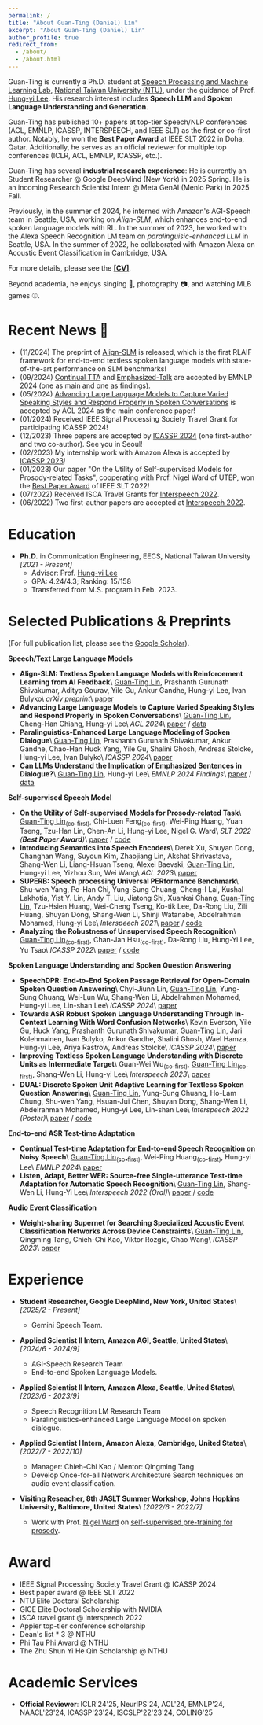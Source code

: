 ```yaml
---
permalink: /
title: "About Guan-Ting (Daniel) Lin"
excerpt: "About Guan-Ting (Daniel) Lin"
author_profile: true
redirect_from: 
  - /about/
  - /about.html
---
```

Guan-Ting is currently a Ph.D. student at [Speech Processing and Machine Learning Lab](https://twitter.com/ntu_spml), [National Taiwan University (NTU)](https://www.ntu.edu.tw/), under the guidance of Prof. [Hung-yi Lee](https://speech.ee.ntu.edu.tw/~hylee/index.html). His research interest includes **Speech LLM** and **Spoken Language Understanding and Generation**. 

Guan-Ting has published 10+ papers at top-tier Speech/NLP conferences (ACL, EMNLP, ICASSP, INTERSPEECH, and IEEE SLT) as the first or co-first author. Notably, he won the **Best Paper Award** at IEEE SLT 2022 in Doha, Qatar. Additionally, he serves as an official reviewer for multiple top conferences (ICLR, ACL, EMNLP, ICASSP, etc.).

Guan-Ting has several **industrial research experience**:
He is currently an Student Researcher @ Google DeepMind (New York) in 2025 Spring. 
He is an incoming Research Scientist Intern @ Meta GenAI (Menlo Park) in 2025 Fall. 

Previously, in the summer of 2024, he interned with Amazon's AGI-Speech team in Seattle, USA, working on *Align-SLM*, which enhances end-to-end spoken language models with RL. In the summer of 2023, he worked with the Alexa Speech Recognition LM team on *paralinguisic-enhanced LLM* in Seattle, USA. In the summer of 2022, he collaborated with Amazon Alexa on Acoustic Event Classification in Cambridge, USA.

For more details, please see the **[[CV]](http://DanielLin94144.github.io/files/Guan_Ting_Lin_CV.pdf)**.

Beyond academia, he enjoys singing 🎤, photography 📷, and watching MLB games ⚾️.

Recent News 🚨
======
* (11/2024) The preprint of [Align-SLM](https://arxiv.org/abs/2411.01834) is released, which is the first RLAIF framework for end-to-end textless spoken language models with state-of-the-art performance on SLM benchmarks!  
* (09/2024) [Continual TTA](https://arxiv.org/abs/2406.11064) and [Emphasized-Talk](https://arxiv.org/abs/2406.11065) are accepted by EMNLP 2024 (one as main and one as findings). 
* (05/2024) [Advancing Large Language Models to Capture Varied Speaking Styles and Respond Properly in Spoken Conversations](https://arxiv.org/abs/2402.12786) is accepted by ACL 2024 as the main conference paper! 
* (01/2024) Received IEEE Signal Processing Society Travel Grant for participating ICASSP 2024! 
* (12/2023) Three papers are accepted by [ICASSP 2024](https://2024.ieeeicassp.org/) (one first-author and two co-author). See you in Seoul! 
* (02/2023) My internship work with Amazon Alexa is accepted by [ICASSP 2023](https://2023.ieeeicassp.org/)!
* (01/2023) Our paper "On the Utility of Self-supervised Models for Prosody-related Tasks", cooperating with Prof. Nigel Ward of UTEP, won the [Best Paper Award](https://slt2022.org/best-papers.php) of IEEE SLT 2022!
* (07/2022) Received ISCA Travel Grants for [Interspeech 2022](https://interspeech2022.org/).
* (06/2022) Two first-author papers are accepted at [Interspeech 2022](https://interspeech2022.org/).

Education
======
* **Ph.D.** in Communication Engineering, EECS, National Taiwan University
*[2021 - Present]*
  * Advisor: Prof. [Hung-yi Lee](https://speech.ee.ntu.edu.tw/~hylee/index.html)
  * GPA: 4.24/4.3; Ranking: 15/158
  * Transferred from M.S. program in Feb. 2023. 

Selected Publications & Preprints
======
(For full publication list, please see the [Google Scholar](https://scholar.google.com.tw/citations?user=gojQWGIAAAAJ&hl=en)).

**Speech/Text Large Language Models**
* **Align-SLM: Textless Spoken Language Models with Reinforcement Learning from AI Feedback**\\
  <u>Guan-Ting Lin</u>, Prashanth Gurunath Shivakumar, Aditya Gourav, Yile Gu, Ankur Gandhe, Hung-yi Lee, Ivan Bulyko\\
  *arXiv preprint*\\
  [paper](https://arxiv.org/abs/2411.01834)
* **Advancing Large Language Models to Capture Varied Speaking Styles and Respond Properly in Spoken Conversations**\\
  <u>Guan-Ting Lin</u>, Cheng-Han Chiang, Hung-yi Lee\\
  *ACL 2024*\\
  [paper](https://arxiv.org/abs/2402.12786) / [data](https://github.com/DanielLin94144/StyleTalk)
* **Paralinguistics-Enhanced Large Language Modeling of Spoken Dialogue**\\
  <u>Guan-Ting Lin</u>, Prashanth Gurunath Shivakumar, Ankur Gandhe, Chao-Han Huck Yang, Yile Gu, Shalini Ghosh, Andreas Stolcke, Hung-yi Lee, Ivan Bulyko\\
  *ICASSP 2024*\\
  [paper](https://arxiv.org/abs/2312.15316)
* **Can LLMs Understand the Implication of Emphasized Sentences in Dialogue?**\\
  <u>Guan-Ting Lin</u>, Hung-yi Lee\\
  *EMNLP 2024 Findings*\\
  [paper](https://arxiv.org/abs/2406.11065) / [data](https://github.com/DanielLin94144/Emphasized-Talk)

**Self-supervised Speech Model**
* **On the Utility of Self-supervised Models for Prosody-related Task**\\
  <u>Guan-Ting Lin</u><sub>(co-first)</sub>,  Chi-Luen Feng<sub>(co-first)</sub>, Wei-Ping Huang, Yuan Tseng, Tzu-Han Lin, Chen-An Li, Hung-yi Lee, Nigel G. Ward\\
  *SLT 2022 (**Best Paper Award**)*\\
  [paper](https://arxiv.org/abs/2210.07185) / [code](https://github.com/JSALT-2022-SSL/superb-prosody)
* **Introducing Semantics into Speech Encoders**\\
  Derek Xu, Shuyan Dong, Changhan Wang, Suyoun Kim, Zhaojiang Lin, Akshat Shrivastava, Shang-Wen Li, Liang-Hsuan Tseng, Alexei Baevski, <u>Guan-Ting Lin</u>, Hung-yi Lee, Yizhou Sun, Wei Wang\\
  *ACL 2023*\\
  [paper](https://arxiv.org/abs/2211.08402)
* **SUPERB: Speech processing Universal PERformance Benchmark**\\
  Shu-wen Yang, Po-Han Chi, Yung-Sung Chuang, Cheng-I Lai, Kushal Lakhotia, Yist Y. Lin, Andy T. Liu, Jiatong Shi, Xuankai Chang, <u>Guan-Ting Lin</u>, Tzu-Hsien Huang, Wei-Cheng Tseng, Ko-tik Lee, Da-Rong Liu, Zili Huang, Shuyan Dong, Shang-Wen Li, Shinji Watanabe, Abdelrahman Mohamed, Hung-yi Lee\\
  *Interspeech 2021*\\
  [paper](https://arxiv.org/pdf/2105.01051) / [code](https://github.com/s3prl/s3prl)
* **Analyzing the Robustness of Unsupervised Speech Recognition**\\
  <u>Guan-Ting Lin</u><sub>(co-first)</sub>, Chan-Jan Hsu<sub>(co-first)</sub>, Da-Rong Liu, Hung-Yi Lee, Yu Tsao\\
  *ICASSP 2022*\\
  [paper](https://arxiv.org/pdf/2110.03509.pdf) / [code](https://github.com/Splend1d/wav2vec-u-patch)

**Spoken Language Understanding and Spoken Question Answering**
* **SpeechDPR: End-to-End Spoken Passage Retrieval for Open-Domain Spoken Question Answering**\\
  Chyi-Jiunn Lin, <u>Guan-Ting Lin</u>, Yung-Sung Chuang, Wei-Lun Wu, Shang-Wen Li, Abdelrahman Mohamed, Hung-yi Lee, Lin-shan Lee\\
  *ICASSP 2024*\\
  [paper](https://arxiv.org/abs/2401.13463)
* **Towards ASR Robust Spoken Language Understanding Through In-Context Learning With Word Confusion Networks**\\
  Kevin Everson, Yile Gu, Huck Yang, Prashanth Gurunath Shivakumar, <u>Guan-Ting Lin</u>, Jari Kolehmainen, Ivan Bulyko, Ankur Gandhe, Shalini Ghosh, Wael Hamza, Hung-yi Lee, Ariya Rastrow, Andreas Stolcke\\
  *ICASSP 2024*\\
  [paper](https://arxiv.org/abs/2401.02921)
* **Improving Textless Spoken Language Understanding with Discrete Units as Intermediate Target**\\
  Guan-Wei Wu<sub>(co-first)</sub>, <u>Guan-Ting Lin</u><sub>(co-first)</sub>, Shang-Wen Li, Hung-yi Lee\\
  *Interspeech 2023*\\
  [paper](https://arxiv.org/abs/2305.18096)
* **DUAL: Discrete Spoken Unit Adaptive Learning for Textless Spoken Question Answering**\\
  <u>Guan-Ting Lin</u>, Yung-Sung Chuang, Ho-Lam Chung, Shu-wen Yang, Hsuan-Jui Chen, Shuyan Dong, Shang-Wen Li, Abdelrahman Mohamed, Hung-yi Lee, Lin-shan Lee\\
  *Interspeech 2022 (Poster)*\\
  [paper](https://arxiv.org/abs/2203.04911) / [code](https://github.com/DanielLin94144/DUAL-textless-SQA) 

**End-to-end ASR Test-time Adaptation**
* **Continual Test-time Adaptation for End-to-end Speech Recognition on Noisy Speech**\\
  <u>Guan-Ting Lin<sub>(co-first)</sub></u>, Wei-Ping Huang<sub>(co-first)</sub>, Hung-yi Lee\\
  *EMNLP 2024*\\
  [paper](https://arxiv.org/abs/2406.11064)
* **Listen, Adapt, Better WER: Source-free Single-utterance Test-time Adaptation for Automatic Speech Recognition**\\
  <u>Guan-Ting Lin</u>, Shang-Wen Li, Hung-Yi Lee\\
  *Interspeech 2022 (Oral)*\\
  [paper](https://arxiv.org/abs/2203.14222) / [code](https://github.com/DanielLin94144/Test-time-adaptation-ASR-SUTA)


**Audio Event Classification**
* **Weight-sharing Supernet for Searching Specialized Acoustic Event Classification Networks Across Device Constraints**\\
  <u>Guan-Ting Lin</u>, Qingming Tang, Chieh-Chi Kao, Viktor Rozgic, Chao Wang\\
  *ICASSP 2023*\\
  [paper](https://arxiv.org/abs/2303.10351)


Experience
======
* **Student Researcher, Google DeepMind, New York, United States**\\
  *[2025/2 - Present]*
  * Gemini Speech Team.

* **Applied Scientist II Intern, Amazon AGI, Seattle, United States**\\
  *[2024/6 - 2024/9]*
  * AGI-Speech Research Team
  * End-to-end Spoken Language Models.

* **Applied Scientist II Intern, Amazon Alexa, Seattle, United States**\\
  *[2023/6 - 2023/9]*
  * Speech Recognition LM Research Team
  * Paralinguistics-enhanced Large Language Model on spoken dialogue.

* **Applied Scientist I Intern, Amazon Alexa, Cambridge, United States**\\
  *[2022/7 - 2022/10]*
  * Manager: Chieh-Chi Kao / Mentor: Qingming Tang
  * Develop Once-for-all Network Architecture Search techniques on audio event classification.

* **Visiting Reseacher, 8th JASLT Summer Workshop, Johns Hopkins University, Baltimore, United States**\\
  *[2022/6 - 2022/7]*
  * Work with Prof. [Nigel Ward](https://www.cs.utep.edu/nigel/) on [self-supervised pre-training for prosody](https://arxiv.org/abs/2210.07185). 

Award
======
* IEEE Signal Processing Society Travel Grant @ ICASSP 2024
* Best paper award @ IEEE SLT 2022
* NTU Elite Doctoral Scholarship
* GICE Elite Doctoral Scholarship with NVIDIA
* ISCA travel grant @ Interspeech 2022
* Appier top-tier conference scholarship
* Dean's list * 3 @ NTHU
* Phi Tau Phi Award @ NTHU
* The Zhu Shun Yi He Qin Scholarship @ NTHU

Academic Services
======
* **Official Reviewer**: ICLR'24'25, NeurIPS'24, ACL'24, EMNLP'24, NAACL'23'24, ICASSP'23'24, ISCSLP'22'23'24, COLING'25

<script type="text/javascript" id="clustrmaps" src="//clustrmaps.com/map_v2.js?d=7Qw12O7m4eZyJ9EztFY7V_gZbGDuLrM-MTmcSbviX2w&cl=ffffff&w=a"></script>

